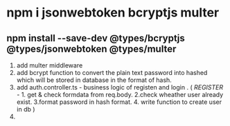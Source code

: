 #  npm i jsonwebtoken bcryptjs multer
## npm install --save-dev @types/bcryptjs @types/jsonwebtoken @types/multer

1. add multer middleware 
2. add bcrypt function to convert the plain text password into hashed which will be stored in database in the format of hash.
3. add auth.controller.ts - business logic of registen and login . 
(  *REGISTER* - 1. get & check formdata from req.body. 2.check wheather user already exist. 3.format password in hash format. 4. write function to create user in db )
4. 
